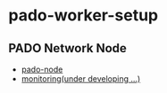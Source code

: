 # pado-worker-setup

## PADO Network Node

- [pado-node](./pado-node/README.md)
- [monitoring(under developing ...)](./monitoring/README.md)

